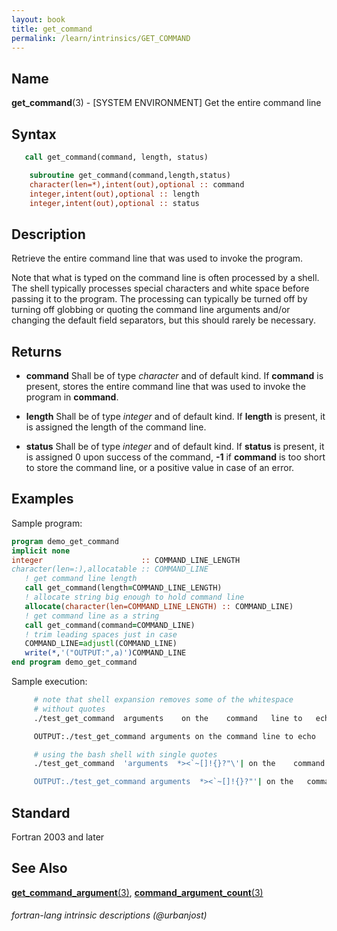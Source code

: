 ```yaml
---
layout: book
title: get_command
permalink: /learn/intrinsics/GET_COMMAND
---
```

## __Name__

__get\_command__(3) - \[SYSTEM ENVIRONMENT\] Get the entire command line

## __Syntax__


```fortran
   call get_command(command, length, status)

    subroutine get_command(command,length,status)
    character(len=*),intent(out),optional :: command
    integer,intent(out),optional :: length
    integer,intent(out),optional :: status
```

## __Description__

Retrieve the entire command line that was used to invoke the program.

Note that what is typed on the command line is often processed by
a shell. The shell typically processes special characters and white
space before passing it to the program. The processing can typically be
turned off by turning off globbing or quoting the command line arguments
and/or changing the default field separators, but this should rarely
be necessary.

## __Returns__

  - __command__
    Shall be of type _character_ and of default kind. If
    __command__ is present, stores the entire command line that was used to
    invoke the program in __command__.

  - __length__
    Shall be of type _integer_ and of default kind. If __length__
    is present, it is assigned the length of the command line.

  - __status__
    Shall be of type _integer_ and of default kind. If __status__
    is present, it is assigned 0 upon success of the command, __-1__ if
    __command__ is too short to store the command line, or a positive value
    in case of an error.

## __Examples__

Sample program:

```fortran
program demo_get_command
implicit none
integer                      :: COMMAND_LINE_LENGTH
character(len=:),allocatable :: COMMAND_LINE
   ! get command line length
   call get_command(length=COMMAND_LINE_LENGTH)
   ! allocate string big enough to hold command line
   allocate(character(len=COMMAND_LINE_LENGTH) :: COMMAND_LINE)
   ! get command line as a string
   call get_command(command=COMMAND_LINE)
   ! trim leading spaces just in case
   COMMAND_LINE=adjustl(COMMAND_LINE)
   write(*,'("OUTPUT:",a)')COMMAND_LINE
end program demo_get_command
```

Sample execution:

```bash
     # note that shell expansion removes some of the whitespace
     # without quotes
     ./test_get_command  arguments    on the    command   line to   echo

     OUTPUT:./test_get_command arguments on the command line to echo

     # using the bash shell with single quotes
     ./test_get_command  'arguments  *><`~[]!{}?"\'| on the    command   line '

     OUTPUT:./test_get_command arguments  *><`~[]!{}?"'| on the   command   line
```

## __Standard__

Fortran 2003 and later

## __See Also__

[__get\_command\_argument__(3)](GET_COMMAND_ARGUMENT),
[__command\_argument\_count__(3)](COMMAND_ARGUMENT_COUNT)

###### fortran-lang intrinsic descriptions (@urbanjost)
